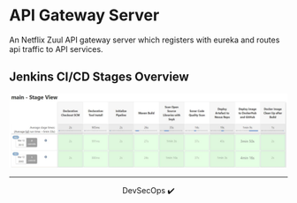# API Gateway Server
An Netflix Zuul API gateway server which registers with eureka and routes api traffic to API services.

## Jenkins CI/CD Stages Overview

![](https://raw.githubusercontent.com/JMS-PATH/eureka-server/main/ci-cd-pipeline-view.JPG?token=GHSAT0AAAAAABRQ6RZRD5SHNDEK2R3OHGSUYRMWRUA)

---
<p align="center"> DevSecOps ✔️ </p>
